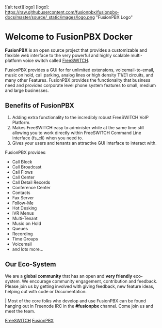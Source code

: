 ![alt text][logo]
[logo]: https://raw.githubusercontent.com/fusionpbx/fusionpbx-docs/master/source/_static/images/logo.png "FusionPBX Logo"

Welcome to FusionPBX Docker
=========================

**FusionPBX** is an open source project that provides a customizable and
flexible web interface to the very powerful and highly scalable
multi-platform voice switch called [FreeSWITCH](http://www.freeswitch.org/).

FusionPBX provides a GUI for for unlimited
extensions, voicemail-to-email, music on hold, call parking, analog
lines or high density T1/E1 circuits, and many other Features. FusionPBX
provides the functionality that business need and provides corporate
level phone system features to small, medium and large businesses.

Benefits of FusionPBX
---------------------

1. Adding extra functionality to the incredibly robust FreeSWITCH VoIP Platform.
2. Makes FreeSWITCH easy to administer while at the same time
   still allowing you to work directly within FreeSWITCH Command Line Interface (fs_cli) when you need to. 
3. Gives your users and tenants an attractive GUI interface to interact with. 


FusionPBX provides:

* Call Block
* Call Broadcast
* Call Flows
* Call Center
* Call Detail Records
* Conference Center
* Contacts
* Fax Server
* Follow-Me
* Hot Desking
* IVR Menus
* Multi-Tenant
* Music on Hold
* Queues
* Recording
* Time Groups
* Voicemail
* and lots more...

Our Eco-System
--------------

We are a **global community** that has an open and **very friendly** eco-system.  We encourage community engagement, contribution and feedback. Please join us by getting involved with giving feedback, new feature ideas, helping out with code or Documentation.


| Most of the core folks who develop and use FusionPBX can be found hanging out in Freenode IRC in the **#fusionpbx** channel. Come join us and meet the team.

[FreeSWITCH](http://www.freeswitch.org/)
[FusionPBX](http://www.fusionpbx.com/)

